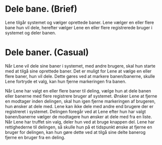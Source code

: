 
# Dele bane. (Brief)
Lene tilgår systemet og vælger oprettede baner. 
Lene vælger en eller flere bane hun vil dele, herefter vælger Lene en eller
flere registrerede bruger i systemet og deler banen. 

# Dele baner. (Casual)
Når Lene vil dele sine baner i systemet, med andre brugere, skal hun starte med at tilgå sine oprettede baner. Det er muligt for Lene at vælge en eller flere baner, hun vil dele. Dette gøres ved at markere banen/banerne, skulle Lene fortryde et valg, kan hun fjerne markeringen fra banen.

Når Lene har valgt en eller flere baner til deling, vælge hun at dele banen eller banerne med flere registrere bruger af systemet. 
Ønsker Lene at fjerne en modtager inden delingen, skal hun igen fjerne markeringen af brugeren, hun ønsker at dele med. 
Lene kan ikke dele med andre end brugere der er registreret i systemet. Delingen foregår ved at Lene efter hun har valgt banen/banerne vælger de modtagere hun ønsker at dele med fra en liste. Når Lene har truffet sin valg, deler hun ved at bruge knappen del. Lene har rettighederne til delingen, så skulle hun på et tidspunkt ønske at fjerne en bruger for delingen, kan hun gøre dette ved at tilgå sine delte banerog fjerne en bruger fra en deling. 


